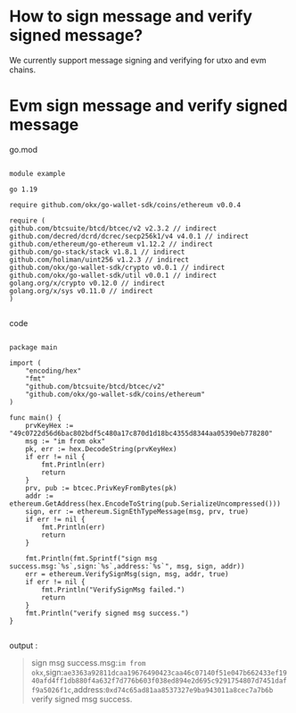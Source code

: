 # How to sign message and verify signed message?

We currently support message signing and verifying for utxo and evm chains.


# Evm sign message and verify signed message

go.mod
```golang

module example

go 1.19

require github.com/okx/go-wallet-sdk/coins/ethereum v0.0.4

require (
github.com/btcsuite/btcd/btcec/v2 v2.3.2 // indirect
github.com/decred/dcrd/dcrec/secp256k1/v4 v4.0.1 // indirect
github.com/ethereum/go-ethereum v1.12.2 // indirect
github.com/go-stack/stack v1.8.1 // indirect
github.com/holiman/uint256 v1.2.3 // indirect
github.com/okx/go-wallet-sdk/crypto v0.0.1 // indirect
github.com/okx/go-wallet-sdk/util v0.0.1 // indirect
golang.org/x/crypto v0.12.0 // indirect
golang.org/x/sys v0.11.0 // indirect
)


```

code

```golang

package main

import (
	"encoding/hex"
	"fmt"
	"github.com/btcsuite/btcd/btcec/v2"
	"github.com/okx/go-wallet-sdk/coins/ethereum"
)

func main() {
	prvKeyHex := "49c0722d56d6bac802bdf5c480a17c870d1d18bc4355d8344aa05390eb778280"
	msg := "im from okx"
	pk, err := hex.DecodeString(prvKeyHex)
	if err != nil {
		fmt.Println(err)
		return
	}
	prv, pub := btcec.PrivKeyFromBytes(pk)
	addr := ethereum.GetAddress(hex.EncodeToString(pub.SerializeUncompressed()))
	sign, err := ethereum.SignEthTypeMessage(msg, prv, true)
	if err != nil {
		fmt.Println(err)
		return
	}

	fmt.Println(fmt.Sprintf("sign msg success.msg:`%s`,sign:`%s`,address:`%s`", msg, sign, addr))
	err = ethereum.VerifySignMsg(sign, msg, addr, true)
	if err != nil {
		fmt.Println("VerifySignMsg failed.")
		return
	}
	fmt.Println("verify signed msg success.")
}


```

output :
>
> sign msg success.msg:`im from okx`,sign:`ae3363a92811dcaa19676490423caa46c07140f51e047b662433ef1940afd4ff1db880f4a632f7d776b603f038ed894e2d695c9291754807d7451daff9a5026f1c`,address:`0xd74c65ad81aa8537327e9ba943011a8cec7a7b6b`
> verify signed msg success.
> 